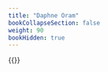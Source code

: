 ```yaml
---
title: "Daphne Oram"
bookCollapseSection: false
weight: 90
bookHidden: true
---
```


{{<youtube mJ08diPUv6A>}}